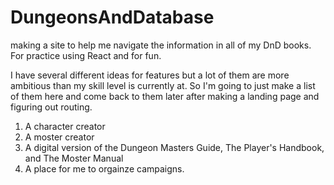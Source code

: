 # DungeonsAndDatabase
making a site to help me navigate the information in all of my DnD books.  For practice using React and for fun.


I have several different ideas for features but a lot of them are more ambitious than my skill level is currently at.
So I'm going to just make a list of them here and come back to them later after making a landing page and figuring out routing.

1.  A character creator
2.  A moster creator
3.  A digital version of the Dungeon Masters Guide, The Player's Handbook, and The Moster Manual
4.  A place for me to orgainze campaigns.